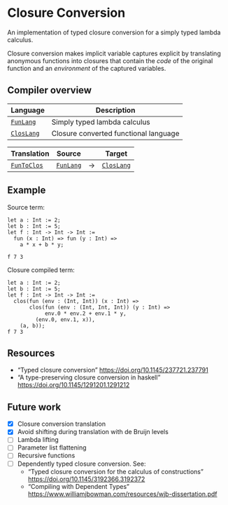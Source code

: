 # Closure Conversion

An implementation of typed closure conversion for a simply typed lambda calculus.

Closure conversion makes implicit variable captures explicit by translating
anonymous functions into closures that contain the _code_ of the original
function and an _environment_ of the captured variables.

## Compiler overview

| Language     | Description                  |
| ------------ | ---------------------------- |
| [`FunLang`]  | Simply typed lambda calculus |
| [`ClosLang`] | Closure converted functional language |

[`FunLang`]: ./bin/FunLang.ml
[`ClosLang`]: ./bin/ClosLang.ml

| Translation   | Source      |   | Target       |
| ------------- | ----------- | - | ------------ |
| [`FunToClos`] | [`FunLang`] | → | [`ClosLang`] |

[`FunToClos`]: ./bin/FunToClos.ml

## Example

Source term:

<!-- $MDX file=test/multiple-captures-3.txt -->
```text
let a : Int := 2;
let b : Int := 5;
let f : Int -> Int -> Int :=
  fun (x : Int) => fun (y : Int) =>
    a * x + b * y;

f 7 3
```

Closure compiled term:

<!-- $MDX file=test/multiple-captures-3.stdout -->
```text
let a : Int := 2;
let b : Int := 5;
let f : Int -> Int -> Int :=
  clos(fun (env : (Int, Int)) (x : Int) =>
       clos(fun (env : (Int, Int, Int)) (y : Int) =>
            env.0 * env.2 + env.1 * y,
         (env.0, env.1, x)),
    (a, b));
f 7 3
```

## Resources

- “Typed closure conversion” <https://doi.org/10.1145/237721.237791>
- “A type-preserving closure conversion in haskell” <https://doi.org/10.1145/1291201.1291212>

## Future work

- [x] Closure conversion translation
- [x] Avoid shifting during translation with de Bruijn levels
- [ ] Lambda lifting
- [ ] Parameter list flattening
- [ ] Recursive functions
- [ ] Dependently typed closure conversion. See:
  - “Typed closure conversion for the calculus of constructions” <https://doi.org/10.1145/3192366.3192372>
  - “Compiling with Dependent Types” <https://www.williamjbowman.com/resources/wjb-dissertation.pdf>
